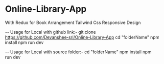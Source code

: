 # Online-Library-App

With Redux for Book Arrangement
Tailwind Css
Responsive Design

-- Usage for Local with github link:-
git clone https://github.com/Devanshee-sri/Online-Library-App 
cd "folderName" 
npm install 
npm run dev

-- Usage for Local with source folder:-
cd "folderName"
npm install
npm run dev
